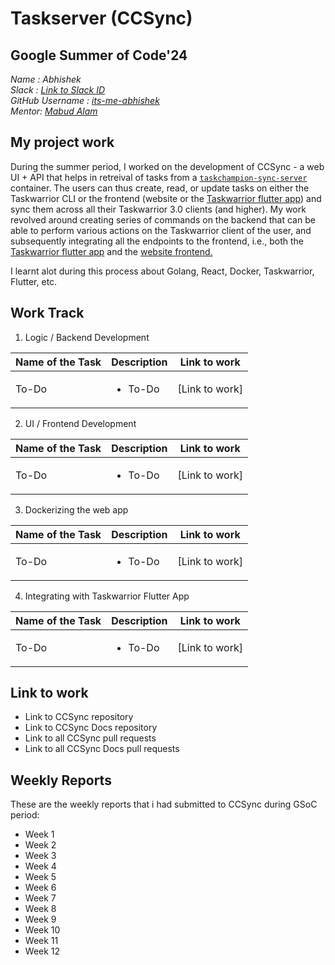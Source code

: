 # Taskserver (CCSync)

## Google Summer of Code'24
_Name : Abhishek_ <br/>
_Slack : [Link to Slack ID](https://rhccgsoc15.slack.com/team/U0646QP9HDK)_ <br/>
_GitHub Username : [its-me-abhishek](https://github.com/its-me-abhishek)_ <br/>
_Mentor: [Mabud Alam](https://github.com/Pavel401)_ <br/>

## My project work

During the summer period, I worked on the development of CCSync - a web UI + API that helps in retreival of tasks from a [`taskchampion-sync-server`](https://github.com/GothenburgBitFactory/taskchampion-sync-server) container. The users can thus create, read,
or update tasks on either the Taskwarrior CLI or the frontend (website or the [Taskwarrior flutter app](https://github.com/CCExtractor/taskwarrior-flutter)) and sync them across all their Taskwarrior 3.0 clients (and higher).
My work revolved around creating series of commands on the backend that can be able to perform various actions on the Taskwarrior client of the user, and subsequently integrating all the endpoints to the frontend, i.e., both the [Taskwarrior flutter app](https://github.com/CCExtractor/taskwarrior-flutter) and the [website frontend.](https://github.com/its-me-abhishek/ccsync/tree/main/frontend)

I learnt alot during this process about Golang, React, Docker, Taskwarrior, Flutter, etc.

## Work Track

1. Logic / Backend Development

| Name of the Task | Description | Link to work |
|------------------|-------------|--------------|
| To-Do | <ul><li>To-Do</li></ul> | [Link to work] |

2. UI / Frontend Development

| Name of the Task | Description | Link to work |
|------------------|-------------|--------------|
| To-Do | <ul><li>To-Do</li></ul> | [Link to work] |


3. Dockerizing the web app

| Name of the Task | Description | Link to work |
|------------------|-------------|--------------|
| To-Do | <ul><li>To-Do</li></ul> | [Link to work] |

4. Integrating with Taskwarrior Flutter App

| Name of the Task | Description | Link to work |
|------------------|-------------|--------------|
| To-Do | <ul><li>To-Do</li></ul> | [Link to work] |

## Link to work
- Link to CCSync repository
- Link to CCSync Docs repository
- Link to all CCSync pull requests
- Link to all CCSync Docs pull requests

## Weekly Reports
These are the weekly reports that i had submitted to CCSync during GSoC period:
- Week 1
- Week 2
- Week 3
- Week 4
- Week 5
- Week 6
- Week 7
- Week 8
- Week 9
- Week 10
- Week 11
- Week 12


